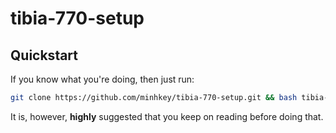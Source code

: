 # tibia-770-setup

## Quickstart

If you know what you're doing, then just run:

```bash
git clone https://github.com/minhkey/tibia-770-setup.git && bash tibia-770-setup/install.sh
```

It is, however, **highly** suggested that you keep on reading before doing that.
